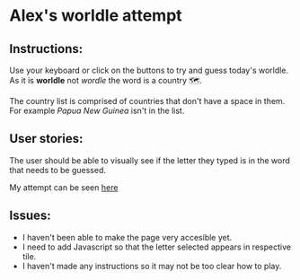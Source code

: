 # Alex's worldle attempt 

## Instructions:
Use your keyboard or click on the buttons to try and guess today's worldle. As it is **worldle** not *wordle* the word is a country 🗺️. 

The country list is comprised of countries that don't have a space in them. For example *Papua New Guinea* isn't in the list.

## User stories: 

The user should be able to visually see if the letter they typed is in the word that needs to be guessed. 

My attempt can be seen [here](https://alexpd93.github.io/alex-wordle-attempt/)

## Issues:
- I haven't been able to make the page very accesible yet. 
- I need to add Javascript so that the letter selected appears in respective tile. 
- I haven't made any instructions so it may not be too clear how to play.
